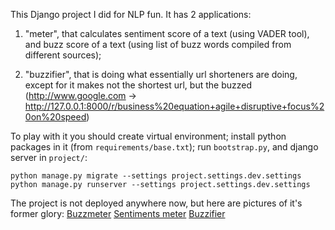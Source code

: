 This Django project I did for NLP fun. It has 2 applications:

1. "meter", that calculates sentiment score of a text (using VADER tool), and buzz score of a text (using
list of buzz words compiled from different sources);

2. "buzzifier", that is doing what essentially url shorteners are doing, except for it makes not the shortest
url, but the buzzed (http://www.google.com -> http://127.0.0.1:8000/r/business%20equation+agile+disruptive+focus%20on%20speed)

To play with it you should create virtual environment; install python packages in it (from `requirements/base.txt`);
run `bootstrap.py`, and django server in `project/`:

```
python manage.py migrate --settings project.settings.dev.settings
python manage.py runserver --settings project.settings.dev.settings
```

The project is not deployed anywhere now, but here are pictures of it's former glory:
[Buzzmeter](pics/buzzmeter.png)
[Sentiments meter](pics/sentiment_meter.png)
[Buzzifier](pics/buzzifier.png)
 